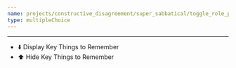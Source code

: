 ```yaml
---
name: projects/constructive_disagreement/super_sabbatical/toggle_role_pep_talk.md
type: multipleChoice
---
```


---

- ⬇️ Display Key Things to Remember
- ⬆️ Hide Key Things to Remember
